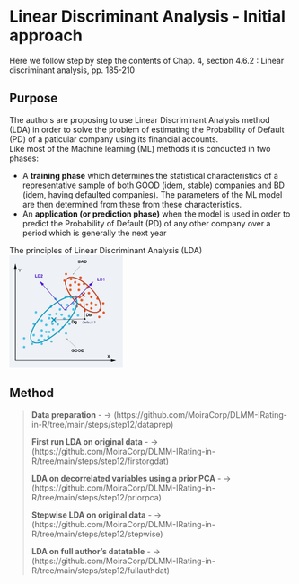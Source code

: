 # Linear Discriminant Analysis - Initial approach

Here we follow step by step the contents of Chap. 4, section 4.6.2 : Linear discriminant analysis, pp. 185-210<br>

## Purpose

The authors are proposing to use Linear Discriminant Analysis method (LDA) in order to solve the problem of estimating the Probability of Default (PD) of a paticular company using its financial accounts.<br>
Like most of the Machine learning (ML) methods it is conducted in two phases:<br>
- A **training phase** which determines the statistical characteristics of a representative sample of both GOOD (idem, stable) companies and BD (idem, having defaulted companies). The parameters of the ML model are then determined from these from these characteristics.
- An **application (or prediction phase)** when the model is used in order to predict the Probability of Default (PD) of any other company over a period which is generally the next year

The principles of Linear Discriminant Analysis (LDA)
<img src="./assets/Machine-Learning-7.jpg" alt="drawing" width="40%"/>  




## Method

> <p><strong>Data preparation</strong> - -> (https://github.com/MoiraCorp/DLMM-IRating-in-R/tree/main/steps/step12/dataprep)</p>
> <p><strong>First run LDA on original data</strong> - -> (https://github.com/MoiraCorp/DLMM-IRating-in-R/tree/main/steps/step12/firstorgdat)</p>
> <p><strong>LDA on decorrelated variables using a prior PCA</strong> - -> (https://github.com/MoiraCorp/DLMM-IRating-in-R/tree/main/steps/step12/priorpca)</p>
> <p><strong>Stepwise LDA on original data</strong> - -> (https://github.com/MoiraCorp/DLMM-IRating-in-R/tree/main/steps/step12/stepwise)</p>
> <p><strong>LDA on full author’s datatable</strong> - -> (https://github.com/MoiraCorp/DLMM-IRating-in-R/tree/main/steps/step12/fullauthdat)</p>

